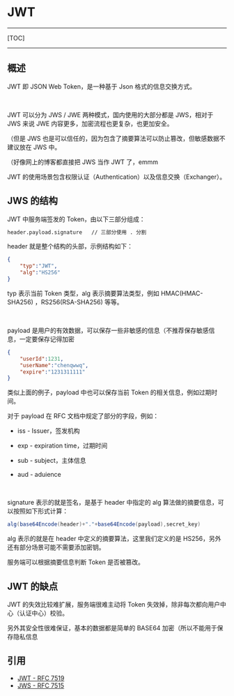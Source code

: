 # JWT

---

[TOC]

---

## 概述

JWT 即 JSON Web Token，是一种基于 Json 格式的信息交换方式。

<br>

JWT 可以分为 JWS / JWE 两种模式，国内使用的大部分都是 JWS，相对于 JWS 来说 JWE 内容更多，加密流程也更复杂，也更加安全。

（但是 JWS 也是可以信任的，因为包含了摘要算法可以防止篡改，但敏感数据不建议放在 JWS 中。

（好像网上的博客都直接把 JWS 当作 JWT 了，emmm



JWT 的使用场景包含权限认证（Authentication）以及信息交换（Exchanger）。



## JWS 的结构

JWT 中服务端签发的 Token，由以下三部分组成：

```txt
header.payload.signature   // 三部分使用 . 分割
```

header 就是整个结构的头部，示例结构如下：

```json
{
    "typ":"JWT",
    "alg":"HS256"
}
```

typ 表示当前 Token 类型，alg 表示摘要算法类型，例如 HMAC(HMAC-SHA256) ，RS256(RSA-SHA256)  等等。

<br>

payload 是用户的有效数据，可以保存一些非敏感的信息（不推荐保存敏感信息，一定要保存记得加密

```json
{
    "userId":1231,
    "userName":"chenqwwq",
    "expire":"1231311111"
}
```

类似上面的例子，payload 中也可以保存当前 Token 的相关信息，例如过期时间。

对于 payload 在 RFC 文档中规定了部分的字段，例如：

- iss - Issuer，签发机构

- exp - expiration time，过期时间
- sub - subject，主体信息
- aud - aduience

<br>

signature 表示的就是签名，是基于 header 中指定的 alg 算法做的摘要信息，可以按照如下形式计算：

```java
alg(base64Encode(header)+"."+base64Encode(payload),secret_key) 
```

alg 表示的就是在 header 中定义的摘要算法，这里我们定义的是 HS256，另外还有部分场景可能不需要添加密钥。



服务端可以根据摘要信息判断 Token 是否被篡改。



## JWT 的缺点

JWT 的失效比较难扩展，服务端很难主动将 Token 失效掉，除非每次都向用户中心（认证中心）校验。

另外其安全性很难保证，基本的数据都是简单的 BASE64 加密（所以不能用于保存隐私信息





## 引用

- [JWT - RFC 7519](https://datatracker.ietf.org/doc/html/rfc7519#section-4.1)
- [JWS - RFC 7515](https://www.rfc-editor.org/rfc/rfc7515.html)